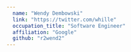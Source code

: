 ```yaml
---
  name: "Wendy Dembowski"
  link: "https://twitter.com/whille"
  occupation_title: "Software Engineer"
  affiliation: "Google"
  github: "r2wend2"
---
```

